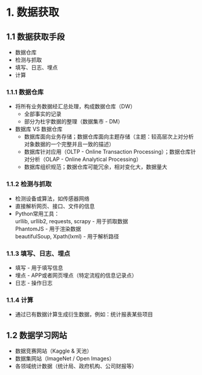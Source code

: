 # 1. 数据获取

## 1.1 数据获取手段
- 数据仓库
- 检测与抓取
- 填写、日志、埋点
- 计算

### 1.1.1 数据仓库
- 将所有业务数据经汇总处理，构成数据仓库（DW）
    - 全部事实的记录
    - 部分为杜宇数据的整理（数据集市 - DM）
- 数据库 VS 数据仓库
    - 数据库面向业务存储；数据仓库面向主题存储（主题：较高层次上对分析对象数据的一个完整并且一致的描述）
    - 数据库针对应用（OLTP - Online Transaction Processing）；数据仓库针对分析（OLAP - Online Analytical Processing）
    - 数据库组织规范；数据仓库可能冗余，相对变化大，数据量大

### 1.1.2 检测与抓取
- 检测设备或算法，如传感器网络
- 直接解析网页、接口、文件的信息
- Python常用工具：</br>
    urllib, urllib2, requests, scrapy - 用于抓取数据</br>
    PhantomJS - 用于渲染数据</br>
    beautifulSoup, Xpath(lxml) - 用于解析路径</br>

### 1.1.3 填写、日志、埋点
- 填写 - 用于填写信息
- 埋点 - APP或者网页埋点（特定流程的信息记录点）
- 日志 - 操作日志

### 1.1.4 计算
- 通过已有数据计算生成衍生数据，例如：统计报表某些项目

## 1.2 数据学习网站
- 数据竞赛网站（Kaggle & 天池）
- 数据集网站（ImageNet / Open Images）
- 各领域统计数据（统计局、政府机构、公司财报等）